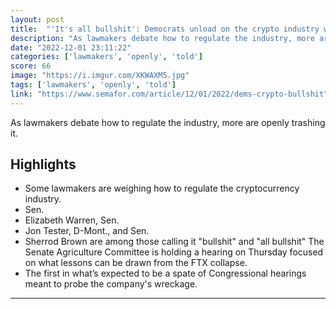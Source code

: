 ```yaml
---
layout: post
title:  "'It's all bullshit': Democrats unload on the crypto industry while hearings loom | Semafor"
description: "As lawmakers debate how to regulate the industry, more are openly trashing it."
date: "2022-12-01 23:11:22"
categories: ['lawmakers', 'openly', 'told']
score: 66
image: "https://i.imgur.com/XKWAXM5.jpg"
tags: ['lawmakers', 'openly', 'told']
link: "https://www.semafor.com/article/12/01/2022/dems-crypto-bullshit"
---
```


As lawmakers debate how to regulate the industry, more are openly trashing it.

## Highlights

- Some lawmakers are weighing how to regulate the cryptocurrency industry.
- Sen.
- Elizabeth Warren, Sen.
- Jon Tester, D-Mont., and Sen.
- Sherrod Brown are among those calling it "bullshit" and "all bullshit" The Senate Agriculture Committee is holding a hearing on Thursday focused on what lessons can be drawn from the FTX collapse.
- The first in what’s expected to be a spate of Congressional hearings meant to probe the company's wreckage.

---

